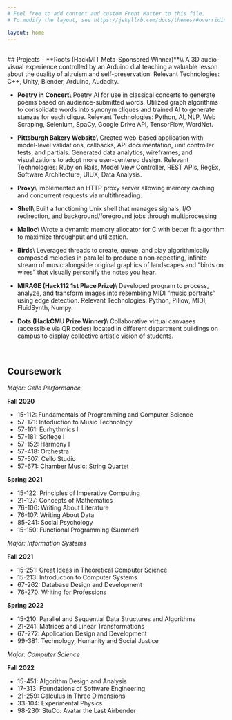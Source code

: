 ```yaml
---
# Feel free to add content and custom Front Matter to this file.
# To modify the layout, see https://jekyllrb.com/docs/themes/#overriding-theme-defaults

layout: home
---
```


<br>
## Projects
- **Roots (HackMIT Meta-Sponsored Winner)**\\
  A 3D audio-visual experience controlled by an Arduino dial teaching a valuable lesson about the duality of altruism and self-preservation.
  Relevant Technologies: C++, Unity, Blender, Arduino, Audacity.

- **Poetry in Concert**\\
  Poetry AI for use in classical concerts to generate poems based on audience-submitted words. Utilized graph algorithms to consolidate words into synonym cliques and trained AI to generate stanzas for each clique. Relevant Technologies: Python, AI, NLP, Web Scraping, Selenium, SpaCy, Google Drive API, TensorFlow, WordNet.

- **Pittsburgh Bakery Website**\\
  Created web-based application with model-level validations, callbacks, API documentation, unit controller tests, and partials.
  Generated data analytics, wireframes, and visualizations to adopt more user-centered design.
  Relevant Technologies: Ruby on Rails, Model View Controller, REST APIs, RegEx, Software Architecture, UIUX, Data Analysis.

- **Proxy**\\
  Implemented an HTTP proxy server allowing memory caching and concurrent requests via multithreading.

- **Shell**\\
  Built a functioning Unix shell that manages signals, I/O redirection, and background/foreground jobs through multiprocessing

- **Malloc**\\
  Wrote a dynamic memory allocator for C with better fit algorithm to maximize throughput and utilization.

- **Birds**\\
  Leveraged threads to create, queue, and play algorithmically composed melodies in parallel to produce a non-repeating, infinite stream of music alongside original graphics of landscapes and “birds on wires” that visually personify the notes you hear.

- **MIRAGE (Hack112 1st Place Prize)**\\
  Developed program to process, analyze, and transform images into resembling MIDI “music portraits” using edge detection.
  Relevant Technologies: Python, Pillow, MIDI, FluidSynth, Numpy.

- **Dots (HackCMU Prize Winner)**\\
  Collaborative virtual canvases (accessible via QR codes) located in different department buildings on campus to display collective artistic vision of students.


<br>


## Coursework
*Major: Cello Performance*

**Fall 2020**
  - 15-112: Fundamentals of Programming and Computer Science
  - 57-171: Intoduction to Music Technology
  - 57-161: Eurhythmics I
  - 57-181: Solfege I
  - 57-152: Harmony I
  - 57-418: Orchestra
  - 57-507: Cello Studio
  - 57-671: Chamber Music: String Quartet

**Spring 2021**
  - 15-122: Principles of Imperative Computing
  - 21-127: Concepts of Mathematics
  - 76-106: Writing About Literature
  - 76-107: Writing About Data
  - 85-241: Social Psychology
  - 15-150: Functional Programming (Summer)

*Major: Information Systems*

**Fall 2021**
- 15-251: Great Ideas in Theoretical Computer Science
- 15-213: Introduction to Computer Systems
- 67-262: Database Design and Development
- 76-270: Writing for Professions

**Spring 2022**
- 15-210: Parallel and Sequential Data Structures and Algorithms
- 21-241: Matrices and Linear Transformations
- 67-272: Application Design and Development
- 99-381: Technology, Humanity and Social Justice

*Major: Computer Science*

**Fall 2022**
- 15-451: Algorithm Design and Analysis
- 17-313: Foundations of Software Engineering
- 21-259: Calculus in Three Dimensions
- 33-104: Experimental Physics
- 98-230: StuCo: Avatar the Last Airbender

<style>
  .footer {
    display: none;
  }
</style>


